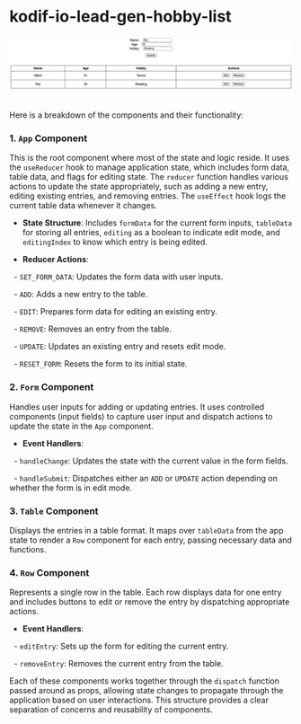 # kodif-io-lead-gen-hobby-list

![Screenshot](Screenshot.png)

Here is a breakdown of the components and their functionality:

### 1. `App` Component

This is the root component where most of the state and logic reside. It uses the `useReducer` hook to manage application state, which includes form data, table data, and flags for editing state. The `reducer` function handles various actions to update the state appropriately, such as adding a new entry, editing existing entries, and removing entries. The `useEffect` hook logs the current table data whenever it changes.

- **State Structure**: Includes `formData` for the current form inputs, `tableData` for storing all entries, `editing` as a boolean to indicate edit mode, and `editingIndex` to know which entry is being edited.

- **Reducer Actions**:

  - `SET_FORM_DATA`: Updates the form data with user inputs.

  - `ADD`: Adds a new entry to the table.

  - `EDIT`: Prepares form data for editing an existing entry.

  - `REMOVE`: Removes an entry from the table.

  - `UPDATE`: Updates an existing entry and resets edit mode.

  - `RESET_FORM`: Resets the form to its initial state.

### 2. `Form` Component

Handles user inputs for adding or updating entries. It uses controlled components (input fields) to capture user input and dispatch actions to update the state in the `App` component.

- **Event Handlers**:

  - `handleChange`: Updates the state with the current value in the form fields.

  - `handleSubmit`: Dispatches either an `ADD` or `UPDATE` action depending on whether the form is in edit mode.

### 3. `Table` Component

Displays the entries in a table format. It maps over `tableData` from the app state to render a `Row` component for each entry, passing necessary data and functions.

### 4. `Row` Component

Represents a single row in the table. Each row displays data for one entry and includes buttons to edit or remove the entry by dispatching appropriate actions.

- **Event Handlers**:

  - `editEntry`: Sets up the form for editing the current entry.

  - `removeEntry`: Removes the current entry from the table.

Each of these components works together through the `dispatch` function passed around as props, allowing state changes to propagate through the application based on user interactions. This structure provides a clear separation of concerns and reusability of components.
